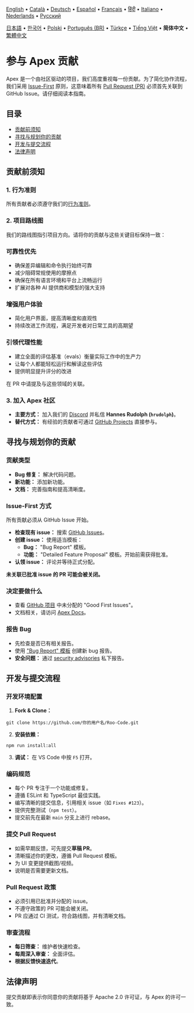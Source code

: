 [English](../../CONTRIBUTING.md) • [Català](../ca/CONTRIBUTING.md) • [Deutsch](../de/CONTRIBUTING.md) • [Español](../es/CONTRIBUTING.md) • [Français](../fr/CONTRIBUTING.md) • [हिंदी](../hi/CONTRIBUTING.md) • [Italiano](../it/CONTRIBUTING.md) • [Nederlands](../nl/CONTRIBUTING.md) • [Русский](../ru/CONTRIBUTING.md)

[日本語](../ja/CONTRIBUTING.md) • [한국어](../ko/CONTRIBUTING.md) • [Polski](../pl/CONTRIBUTING.md) • [Português (BR)](../pt-BR/CONTRIBUTING.md) • [Türkçe](../tr/CONTRIBUTING.md) • [Tiếng Việt](../vi/CONTRIBUTING.md) • <b>简体中文</b> • [繁體中文](../zh-TW/CONTRIBUTING.md)

# 参与 Apex 贡献

Apex 是一个由社区驱动的项目，我们高度重视每一份贡献。为了简化协作流程，我们采用 [Issue-First](#issue-first-方式) 原则，这意味着所有 [Pull Request (PR)](#提交-pull-request) 必须首先关联到 GitHub Issue。请仔细阅读本指南。

## 目录

- [贡献前须知](#贡献前须知)
- [寻找与规划你的贡献](#寻找与规划你的贡献)
- [开发与提交流程](#开发与提交流程)
- [法律声明](#法律声明)

## 贡献前须知

### 1. 行为准则

所有贡献者必须遵守我们的[行为准则](./CODE_OF_CONDUCT.md)。

### 2. 项目路线图

我们的路线图指引项目方向。请将你的贡献与这些关键目标保持一致：

### 可靠性优先

- 确保差异编辑和命令执行始终可靠
- 减少阻碍常规使用的摩擦点
- 确保在所有语言环境和平台上流畅运行
- 扩展对各种 AI 提供商和模型的强大支持

### 增强用户体验

- 简化用户界面，提高清晰度和直观性
- 持续改进工作流程，满足开发者对日常工具的高期望

### 引领代理性能

- 建立全面的评估基准（evals）衡量实际工作中的生产力
- 让每个人都能轻松运行和解读这些评估
- 提供明显提升评分的改进

在 PR 中请提及与这些领域的关联。

### 3. 加入 Apex 社区

- **主要方式：** 加入我们的 [Discord](https://discord.gg/roocode) 并私信 **Hannes Rudolph (`hrudolph`)**。
- **替代方式：** 有经验的贡献者可通过 [GitHub Projects](https://github.com/orgs/RooCodeInc/projects/1) 直接参与。

## 寻找与规划你的贡献

### 贡献类型

- **Bug 修复：** 解决代码问题。
- **新功能：** 添加新功能。
- **文档：** 完善指南和提高清晰度。

### Issue-First 方式

所有贡献必须从 GitHub Issue 开始。

- **检查现有 issue：** 搜索 [GitHub Issues](https://github.com/RooCodeInc/Roo-Code/issues)。
- **创建 issue：** 使用适当模板：
    - **Bug：** "Bug Report" 模板。
    - **功能：** "Detailed Feature Proposal" 模板。开始前需获得批准。
- **认领 issue：** 评论并等待正式分配。

**未关联已批准 issue 的 PR 可能会被关闭。**

### 决定要做什么

- 查看 [GitHub 项目](https://github.com/orgs/RooCodeInc/projects/1) 中未分配的 "Good First Issues"。
- 文档相关，请访问 [Apex Docs](https://github.com/RooCodeInc/Roo-Code-Docs)。

### 报告 Bug

- 先检查是否已有相关报告。
- 使用 ["Bug Report" 模板](https://github.com/RooCodeInc/Roo-Code/issues/new/choose) 创建新 bug 报告。
- **安全问题：** 通过 [security advisories](https://github.com/RooCodeInc/Roo-Code/security/advisories/new) 私下报告。

## 开发与提交流程

### 开发环境配置

1. **Fork & Clone：**

```
git clone https://github.com/你的用户名/Roo-Code.git
```

2. **安装依赖：**

```
npm run install:all
```

3. **调试：** 在 VS Code 中按 `F5` 打开。

### 编码规范

- 每个 PR 专注于一个功能或修复。
- 遵循 ESLint 和 TypeScript 最佳实践。
- 编写清晰的提交信息，引用相关 issue（如 `Fixes #123`）。
- 提供完整测试（`npm test`）。
- 提交前先在最新 `main` 分支上进行 rebase。

### 提交 Pull Request

- 如需早期反馈，可先提交**草稿 PR**。
- 清晰描述你的更改，遵循 Pull Request 模板。
- 为 UI 变更提供截图/视频。
- 说明是否需要更新文档。

### Pull Request 政策

- 必须引用已批准并分配的 issue。
- 不遵守政策的 PR 可能会被关闭。
- PR 应通过 CI 测试，符合路线图，并有清晰文档。

### 审查流程

- **每日筛查：** 维护者快速检查。
- **每周深入审查：** 全面评估。
- **根据反馈快速迭代**。

## 法律声明

提交贡献即表示你同意你的贡献将基于 Apache 2.0 许可证，与 Apex 的许可一致。
